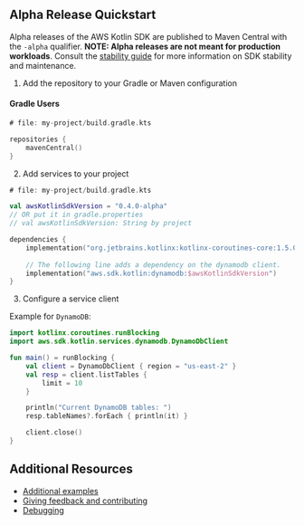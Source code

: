## Alpha Release Quickstart

Alpha releases of the AWS Kotlin SDK are published to Maven Central with the `-alpha` qualifier. 
**NOTE: Alpha releases are not meant for production workloads**.
Consult the [stability guide](stability.md) for more information on SDK stability and maintenance.

1. Add the repository to your Gradle or Maven configuration

#### Gradle Users

```kt
# file: my-project/build.gradle.kts

repositories {
    mavenCentral()
}
```


2. Add services to your project

```kt
# file: my-project/build.gradle.kts

val awsKotlinSdkVersion = "0.4.0-alpha"
// OR put it in gradle.properties
// val awsKotlinSdkVersion: String by project

dependencies {
    implementation("org.jetbrains.kotlinx:kotlinx-coroutines-core:1.5.0")
    
    // The following line adds a dependency on the dynamodb client.
    implementation("aws.sdk.kotlin:dynamodb:$awsKotlinSdkVersion")
}
```

3. Configure a service client
   
Example for `DynamoDB`:

```kotlin
import kotlinx.coroutines.runBlocking
import aws.sdk.kotlin.services.dynamodb.DynamoDbClient

fun main() = runBlocking {
    val client = DynamoDbClient { region = "us-east-2" }
    val resp = client.listTables {
        limit = 10
    }

    println("Current DynamoDB tables: ")
    resp.tableNames?.forEach { println(it) }

    client.close()
}
```



## Additional Resources

* [Additional examples](https://github.com/awslabs/aws-sdk-kotlin/tree/main/examples)
* [Giving feedback and contributing](https://github.com/awslabs/aws-sdk-kotlin#feedback-and-contributing)
* [Debugging](debugging.md)
